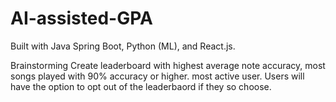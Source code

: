 # AI-assisted-GPA
Built with Java Spring Boot, Python (ML), and React.js.

Brainstorming
Create leaderboard with highest average note accuracy, most songs played with 90% accuracy or higher. most active user. Users will have the option to opt out of the leaderbaord if they so choose.

